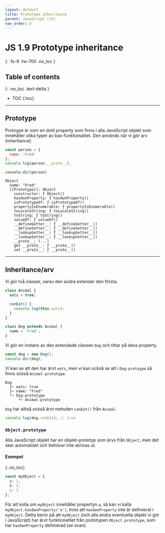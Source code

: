 ```yaml
---
layout: default
title: Prototype inheritance
parent: JavaScript (JS)
nav_order: 9
---
```


# JS 1.9 Prototype inheritance
{: .fs-9 .fw-700 .no_toc }

## Table of contents
{: .no_toc .text-delta }

- TOC
{:toc}

---

## Prototype

Protoype är som en dold property som finns i alla JavaScript objekt som innehåller olika typer av bas-funktionalitet. Den används när vi gör arv (inheritance).

```js
const person = {
  name: 'Fred'
};
console.log(person.__proto__);
```

```
console.dir(person)

Object
  name: "Fred"
  [[Prototype]]: Object
    constructor: ƒ Object()
    hasOwnProperty: ƒ hasOwnProperty()
    isPrototypeOf: ƒ isPrototypeOf()
    propertyIsEnumerable: ƒ propertyIsEnumerable()
    toLocaleString: ƒ toLocaleString()
    toString: ƒ toString()
    valueOf: ƒ valueOf()
    __defineGetter__: ƒ __defineGetter__()
    __defineSetter__: ƒ __defineSetter__()
    __lookupGetter__: ƒ __lookupGetter__()
    __lookupSetter__: ƒ __lookupSetter__()
    __proto__: (...)
    get __proto__: ƒ __proto__()
    set __proto__: ƒ __proto__()
```

---

## Inheritance/arv

Vi gör två classer, varav den andra extendar den första.

```js
class Animal {
  eats = true;

  canEat() {
    console.log(this.eats);
  }
}

class Dog extends Animal {
  name = 'Fred';
}
```

Vi gör en instans av den extendade classen `Dog` och tittar på dess property.

```js
const dog = new Dog();
console.dir(dog);
```

Vi kan se att den har ärvt `eats`, men vi kan också se att i `Dog-protoype` så finns också `Animal-prototype`.

```
Dog
  ├─ eats: true
  ├─ name: "Fred"
  └─ Dog-prototype
      └─ Animal-prototype
```

`Dog` har alltså också ärvt metoden `canEat()` från `Animal`.

```js
console.log(dog.canEat); // true
```

### `Object.prototype`

Alla JavaScript objekt har en objekt-prototyp som ärvs från `Object`, men det sker automatiskt och behöver inte skrivas ut.

#### Exempel
{:.no_toc}

```js
const myObject = {
  a: 1,
  b: 2,
  c: 3
};
```

För att kolla om `myObject` innehåller propertyn `a`, så kan vi kalla `myObject.hasOwnProperty('a')`, trots att `hasOwnProperty` inte är definierat i `myObject`. Detta beror på att `myObject` (och alla andra eventuella objekt vi gör i JavaScript) har ärvt funktionalitet från prototypen `Object.prototype`, som har `hasOwnProperty` definierad (se ovan).